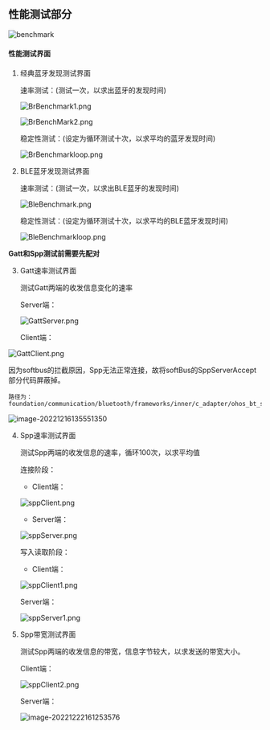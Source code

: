 ## 性能测试部分



![benchmark](benchmark.png)

#### 性能测试界面

1. 经典蓝牙发现测试界面

   速率测试：(测试一次，以求出蓝牙的发现时间)

   ![BrBenchmark1.png](BrBenchmark1.png)

   

   ![BrBenchMark2.png](BrBenchMark2.png)

   稳定性测试：(设定为循环测试十次，以求平均的蓝牙发现时间)

   ![BrBenchmarkloop.png](BrBenchmarkloop.png)

   

2. BLE蓝牙发现测试界面

   速率测试：(测试一次，以求出BLE蓝牙的发现时间)

   ![BleBenchmark.png](BleBenchmark.png)

   

   稳定性测试：(设定为循环测试十次，以求平均的BLE蓝牙发现时间)

   ![BleBenchmarkloop.png](BleBenchmarkloop.png)

   

**Gatt和Spp测试前需要先配对**

3. Gatt速率测试界面

   测试Gatt两端的收发信息变化的速率

   Server端：

   ![GattServer.png](GattServer.png)

   Client端：

![GattClient.png](GattClient.png)



因为softbus的拦截原因，Spp无法正常连接，故将softBus的SppServerAccept部分代码屏蔽掉。

~~~
路径为：foundation/communication/bluetooth/frameworks/inner/c_adapter/ohos_bt_spp.cpp
~~~

![image-20221216135551350](SppServerAccept.png)

4. Spp速率测试界面

   测试Spp两端的收发信息的速率，循环100次，以求平均值

   连接阶段：

   - Client端：

   ![sppClient.png](sppClient.png)

   - Server端：

   ![sppServer.png](sppServer.png)

   写入读取阶段：

   - Client端：

   ![sppClient1.png](sppClient1.png)

   Server端：

   ![sppServer1.png](sppServer1.png)

5. Spp带宽测试界面

   测试Spp两端的收发信息的带宽，信息字节较大，以求发送的带宽大小。

   Client端：

   ![sppClient2.png](sppClient2.png)

   Server端：

   ![image-20221222161253576](F:\oh32\BT10.19\communication_bluetooth\test\example\BluetoothTest\doc\BenchmarkDoc\sppServer2.png)